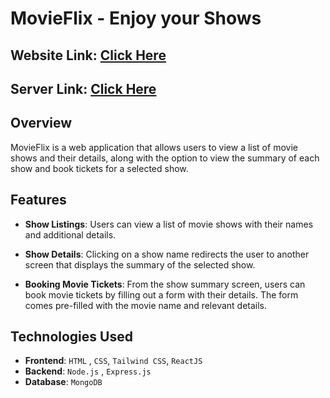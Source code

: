 # MovieFlix - Enjoy your Shows

## Website Link: [Click Here]('https://movieflixquadb.surge.sh')
## Server Link: [Click Here](https://movieflixquadbshows.vercel.app/shows/)

## Overview
MovieFlix is a web application that allows users to view a list of movie shows and their details, along with the option to view the summary of each show and book tickets for a selected show.

## Features
- **Show Listings**: Users can view a list of movie shows with their names and additional details.

- **Show Details**: Clicking on a show name redirects the user to another screen that displays the summary of the selected show.

- **Booking Movie Tickets**: From the show summary screen, users can book movie tickets by filling out a form with their details. The form comes pre-filled with the movie name and relevant details.

## Technologies Used
- **Frontend**: `HTML` , `CSS`, `Tailwind CSS`, `ReactJS`
- **Backend**: `Node.js` , `Express.js` 
- **Database**: `MongoDB`


